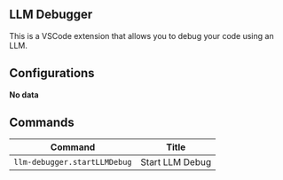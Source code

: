 ## LLM Debugger

This is a VSCode extension that allows you to debug your code using an LLM.

## Configurations

<!-- configs -->

**No data**

<!-- configs -->

## Commands

<!-- commands -->

| Command                      | Title           |
| ---------------------------- | --------------- |
| `llm-debugger.startLLMDebug` | Start LLM Debug |

<!-- commands -->
